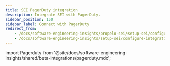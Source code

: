 ```yaml
---
title: SEI PagerDuty integration
description: Integrate SEI with PagerDuty.
sidebar_position: 150
sidebar_label: Connect with PagerDuty
redirect_from:
    - /docs/software-engineering-insights/propelo-sei/setup-sei/configure-integrations/beta-integrations/sei-integration-pagerduty
    - /docs/software-engineering-insights/setup-sei/configure-integrations/beta-integrations/sei-integration-pagerduty
---
```


import Pagerduty from '@site/docs/software-engineering-insights/shared/beta-integrations/pagerduty.mdx';

<Pagerduty />